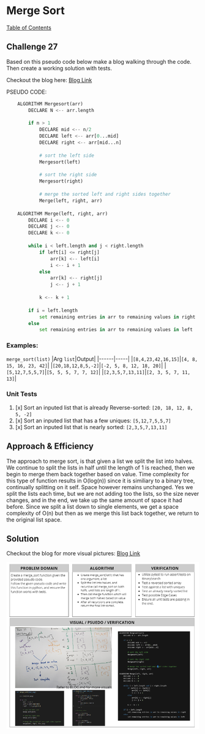 # Merge Sort
[Table of Contents](../../../README.md)
## Challenge 27
Based on this pseudo code below make a blog walking through the code. Then create a working solution with tests.

Checkout the blog here: [Blog Link](./BLOG.md)

PSEUDO CODE:
```py
    ALGORITHM Mergesort(arr)
        DECLARE N <-- arr.length

        if n > 1
            DECLARE mid <-- n/2
            DECLARE left <-- arr[0...mid]
            DECLARE right <-- arr[mid...n]

            # sort the left side
            Mergesort(left)

            # sort the right side
            Mergesort(right)

            # merge the sorted left and right sides together
            Merge(left, right, arr)

    ALGORITHM Merge(left, right, arr)
        DECLARE i <-- 0
        DECLARE j <-- 0
        DECLARE k <-- 0

        while i < left.length and j < right.length
            if left[i] <= right[j]
                arr[k] <-- left[i]
                i <-- i + 1
            else
                arr[k] <-- right[j]
                j <-- j + 1

            k <-- k + 1

        if i = left.length
            set remaining entries in arr to remaining values in right
        else
            set remaining entries in arr to remaining values in left
```

### Examples:
`merge_sort(list)`
|Arg `list`|Output|
|------|-----|
|`[8,4,23,42,16,15]`|`[4, 8, 15, 16, 23, 42]`|
|`[20,18,12,8,5,-2]`|`[-2, 5, 8, 12, 18, 20]`|
|`[5,12,7,5,5,7]`|`[5, 5, 5, 7, 7, 12]`|
|`[2,3,5,7,13,11]`|`[2, 3, 5, 7, 11, 13]`|

### Unit Tests
1. [x] Sort an inputed list that is already Reverse-sorted: `[20, 18, 12, 8, 5, -2]`
2. [x] Sort an inputed list that has a few uniques: `[5,12,7,5,5,7]`
3. [x] Sort an inputed list that is nearly sorted: `[2,3,5,7,13,11]`

## Approach & Efficiency
The approach to merge sort, is that given a list we split the list into halves. We continue to split the lists in half until the length of 1 is reached, then we begin to merge them back together based on value. Time complexity for this type of function results in O(log(n)) since it is similiary to a binary tree, continually splitting on it self. Space however remains unchanged. Yes we split the lists each time, but we are not adding too the lists, so the size never changes, and in the end, we take up the same amount of space it had before. Since we split a list down to single elements, we get a space complexity of O(n) but then as we merge this list back together, we return to the original list space.

## Solution
Checkout the blog for more visual pictures: [Blog Link](./BLOG.md)

![White Board Image](../../../assets/merge_sort/merge_sort.png)
